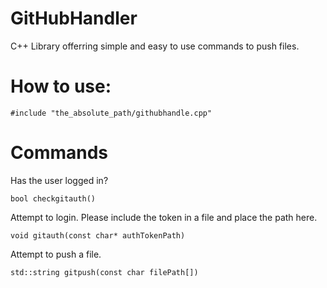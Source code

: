 # GitHubHandler
C++ Library offerring simple and easy to use commands to push files.

# How to use:

```#include "the_absolute_path/githubhandle.cpp"```

# Commands

Has the user logged in?
```
bool checkgitauth()
```

Attempt to login. Please include the token in a file and place the path here.
```
void gitauth(const char* authTokenPath)
```

Attempt to push a file.
```
std::string gitpush(const char filePath[])
```
